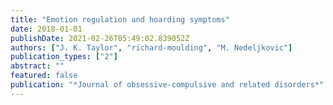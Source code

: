 ```yaml
---
title: "Emotion regulation and hoarding symptoms"
date: 2018-01-01
publishDate: 2021-02-26T05:49:02.839052Z
authors: ["J. K. Taylor", "richard-moulding", "M. Nedeljkovic"]
publication_types: ["2"]
abstract: ""
featured: false
publication: "*Journal of obsessive-compulsive and related disorders*"
---
```


